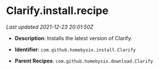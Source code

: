 # Clarify.install.recipe

_Last updated 2021-12-23 20:01:50Z_

- **Description**: Installs the latest version of Clarify.

- **Identifier**: `com.github.homebysix.install.Clarify`

- **Parent Recipes**: `com.github.homebysix.download.Clarify`

